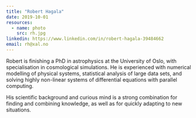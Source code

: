 ```yaml
---
title: "Robert Hagala"
date: 2019-10-01
resources:
  - name: photo
    src: rh.jpg
linkedin: https://www.linkedin.com/in/robert-hagala-39484662
email: rh@xal.no
---
```


Robert is finishing a PhD in astrophysics at the University of Oslo, with specialisation in cosmological simulations. He is experienced with numerical modelling of physical systems, statistical analysis of large data sets, and solving highly non-linear systems of differential equations with parallel computing.

His scientific background and curious mind is a strong combination for finding and combining knowledge, as well as for quickly adapting to new situations.
